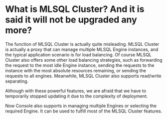 # What is MLSQL Cluster? And it is said it will not be upgraded any more?
The function of MLSQL Cluster is actually quite misleading. MLSQL Cluster is actually a proxy that can manage multiple MLSQL Engine instances, and the typical application scenario is for load balancing. Of course MLSQL Cluster also offers some other load balancing strategies, such as forwarding the request to the most idle Engine instance, sending the requests to the instance with the most absolute resources remaining, or sending the requests to all engines. Meanwhile, MLSQL Cluster also supports read/write separating. 

Although with these powerful features, we are afraid that we have to temporarily stopped updating it due to the complexity of deployment. 

Now Console also supports in managing multiple Engines or selecting the required Engine. It can be used to fulfill most of the MLSQL Cluster features. 

